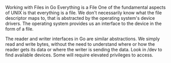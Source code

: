 <p>Working with Files in Go
Everything is a File
One of the fundamental aspects of UNIX is that everything is a file. We don't necessarily know what the file descriptor maps to, that is abstracted by the operating system's device drivers. The operating system provides us an interface to the device in the form of a file.

The reader and writer interfaces in Go are similar abstractions. We simply read and write bytes, without the need to understand where or how the reader gets its data or where the writer is sending the data. Look in /dev to find available devices. Some will require elevated privileges to access.</p>

